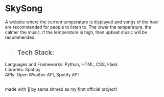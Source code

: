 # SkySong
A website where the current temperature is displayed and songs of the hour are recommended for people to listen to. The lower the temperature, the calmer the music. If the temperature is high, then upbeat music will be recommended.
> ## Tech Stack:
Languages and Frameworks: Python, HTML, CSS, Flask <br>
Libraries: Spotipy<br>
APIs: Open Weather API, Spotify API <br> <br>

made with 💚 by sama ahmed as my first official project!